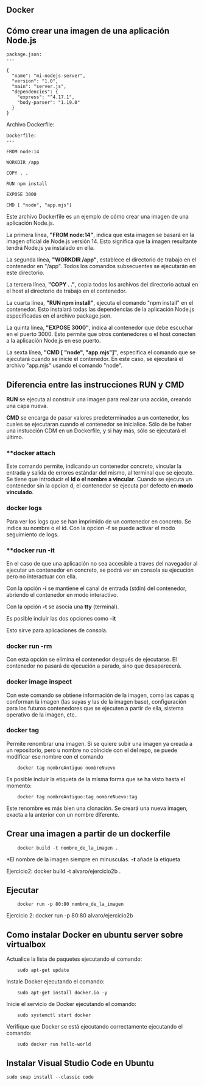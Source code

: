 ## Docker



## Cómo crear una imagen de una aplicación Node.js

    package.json:
    ---
    
    {
      "name": "mi-nodejs-server",
      "version": "1.0",
      "main": "server.js",
      "dependencies": {
        "express": "^4.17.1",
        "body-parser": "1.19.0"
      }
    }


Archivo Dockerfile:



    Dockerfile:
    ---

    FROM node:14

    WORKDIR /app

    COPY . .

    RUN npm install

    EXPOSE 3000

    CMD [ "node", "app.mjs"]


Este archivo Dockerfile es un ejemplo de cómo crear una imagen de una aplicación Node.js.

La primera línea, **"FROM node:14"**, indica que esta imagen se basará en la imagen oficial de Node.js versión 14. Esto significa que la imagen resultante tendrá Node.js ya instalado en ella.

La segunda línea, **"WORKDIR /app"**, establece el directorio de trabajo en el contenedor en "/app". Todos los comandos subsecuentes se ejecutarán en este directorio.

La tercera línea, **"COPY . ."**, copia todos los archivos del directorio actual en el host al directorio de trabajo en el contenedor.

La cuarta línea, **"RUN npm install"**, ejecuta el comando "npm install" en el contenedor. Esto instalará todas las dependencias de la aplicación Node.js especificadas en el archivo package.json.

La quinta línea, **"EXPOSE 3000"**, indica al contenedor que debe escuchar en el puerto 3000. Esto permite que otros contenedores o el host conecten a la aplicación Node.js en ese puerto.

La sexta línea, **"CMD [ "node", "app.mjs"]"**, especifica el comando que se ejecutará cuando se inicie el contenedor. En este caso, se ejecutará el archivo "app.mjs" usando el comando "node".

## Diferencia entre las instrucciones RUN y CMD

**RUN** se ejecuta al construir una imagen para realizar una acción, creando una capa nueva.

**CMD** se encarga de pasar valores predeterminados a un contenedor, los cuales se ejecutaran cuando el contenedor se inicialice. Sólo de be haber una instucción CDM en un Dockerfile, y si hay más, sólo se ejecutará el último.


### **docker attach

Este comando permite, indicando un contenedor concreto, vincular la entrada y salida de errores estándar del mismo, al terminal que se ejecute.  Se tiene que introducir el **id o el nombre a vincular**. Cuando se ejecuta un contenedor sin la opcion d, el contenedor se ejecuta por defecto en **modo vinculado**.

### **docker logs**

Para ver los logs que se han imprimido de un contenedor en concreto. Se indica su nombre o el id. Con la opcion -f se puede activar el modo seguimiento de logs.


### **docker run -it

En el caso de que una aplicación no sea accesible a traves del navegador al ejecutar un contenedor en concreto, se podrá ver en consola su ejecución pero no interactuar con ella.

Con la opción **-i** se mantiene el canal de entrada (stdin) del contenedor, abriendo el contenedor en modo interactivo.

Con la opción **-t** se asocia una **tty** (terminal).

Es posible incluir las dos opciones como **-it**

Esto sirve para aplicaciones de consola.

### **docker run -rm**

Con esta opción se elimina el contenedor después de ejecutarse. El contenedor no pasará de ejecución a parado, sino que desaparecerá.

### **docker image inspect**

Con este comando se obtiene información de la imagen, como las capas q conforman la imagen (las suyas y las de la imagen base), configuración para los futuros contenedores que se ejecuten a partir de ella, sistema operativo de la imagen, etc..

### **docker tag**

Permite renombrar una imagen. Si se quiere subir una imagen ya creada a un repositorio, pero u nombre no coincide con el del repo, se puede modificar ese nombre con el comando 

        docker tag nombreAntiguo nombreNuevo

Es posible incluir la etiqueta de la misma forma que se ha visto hasta el momento:

        docker tag nombreAntiguo:tag nombreNuevo:tag

Este renombre es más bien una clonación. Se creará una nueva imagen, exacta a la anterior con un nombre diferente. 





## Crear una imagen a partir de un dockerfile

        docker build -t nombre_de_la_imagen .
        
*El nombre de la imagen siempre en minusculas. 
***-t*** añade la etiqueta

Ejercicio2: docker build -t alvaro/ejercicio2b .



## Ejecutar 

        docker run -p 80:80 nombre_de_la_imagen
        

Ejercicio 2: docker run -p 80:80 alvaro/ejercicio2b




## Como instalar Docker en ubuntu server sobre virtualbox

Actualice la lista de paquetes ejecutando el comando: 

        sudo apt-get update
        
        
Instale Docker ejecutando el comando: 

        sudo apt-get install docker.io -y
        
Inicie el servicio de Docker ejecutando el comando: 

        sudo systemctl start docker
        
Verifique que Docker se está ejecutando correctamente ejecutando el comando: 

        sudo docker run hello-world
        
        

## Instalar Visual Studio Code en Ubuntu

    sudo snap install --classic code
